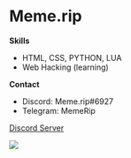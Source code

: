 # Meme.rip 

**Skills**

- HTML, CSS, PYTHON, LUA
- Web Hacking (learning)

**Contact**

- Discord: Meme.rip#6927
- Telegram: MemeRip

<a href="https://discord.com/invite/CKQuGPqx8M">Discord Server</a>

![](https://hit.yhype.me/github/profile?user_id=92902811)
